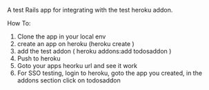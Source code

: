A test Rails app for integrating with the test heroku addon.

How To:

1) Clone the app in your local env
2) create an app on heroku (heroku create <appname>)
3) add the test addon ( heroku addons:add todosaddon )
4) Push to heroku
5) Goto your apps heorku url and see it work
6) For SSO testing, login to heroku, goto the app you created, in the addons section click on todosaddon
